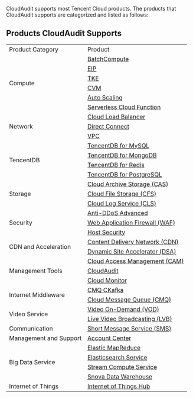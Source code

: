 CloudAudit supports most Tencent Cloud products. The products that CloudAudit supports are categorized and listed as follows:

## Products CloudAudit Supports

<table>
   <tr>
      <td>Product Category</td>
      <td>Product</td>
   </tr>
   <tr>
      <td rowspan="13">Compute</td>
       <td><a href="https://cloud.tencent.com/document/product/599">BatchCompute</a></td>
   </tr>
   <tr>
       
   </tr>
   <tr>
       
   </tr>
   <tr>
      
   </tr>
   <tr>
       
   </tr>
   <tr>
       <td><a href="https://cloud.tencent.com/document/product/386/7144">EIP</a></td>
   </tr>
   <tr>
       <td><a href="https://cloud.tencent.com/document/product/457">TKE</a></td>
   </tr>
   <tr>
      
   </tr>
   <tr>
       
   </tr>
   <tr>
       <td><a href="#cvm">CVM</a></td>
   </tr>
   <tr>
      
   </tr>
   <tr>
       <td><a href="https://cloud.tencent.com/document/product/377">Auto Scaling</a></td>
   </tr>
   <tr>
       <td><a href="https://cloud.tencent.com/document/product/583">Serverless Cloud Function</a></td>
   </tr>
   <tr>
      <td rowspan="3">Network</td>
       <td><a href="https://cloud.tencent.com/document/product/214">Cloud Load Balancer</a></td>
   </tr>
   <tr>
       <td><a href="https://cloud.tencent.com/document/product/214">Direct Connect</a></td>
   </tr>
   <tr>
       <td><a href="https://cloud.tencent.com/document/product/215">VPC</a></td>
   </tr>
   
   <tr>
      <td rowspan="9">TencentDB</td>
       <td><a href="https://cloud.tencent.com/document/product/236">TencentDB for MySQL</a></td>
   </tr>
   <tr>
       
   </tr>
   <tr>
       
   </tr>
   <tr>
       
   </tr>
   <tr>
       
   </tr>
   <tr>
       <td><a href="https://cloud.tencent.com/document/product/240">TencentDB for MongoDB</a></td>
   </tr>
   <tr>
       <td><a href="https://cloud.tencent.com/document/product/239">TencentDB for Redis</a></td>
   </tr>
   <tr>
       
   </tr>
   <tr>
       <td><a href="https://cloud.tencent.com/document/product/409/4989">TencentDB for PostgreSQL</a></td>
   </tr>
   <tr>
      <td rowspan="4">Storage</td>
       <td><a href="https://cloud.tencent.com/document/product/572">Cloud Archive Storage (CAS)</a></td>
   </tr>
   <tr>
       <td><a href="https://cloud.tencent.com/document/product/582">Cloud File Storage (CFS)</a></td>
   </tr>
   <tr>
       <td><a href="https://cloud.tencent.com/document/product/614">Cloud Log Service (CLS)</a></td>
   </tr>
   <tr>
       
   </tr>
   <tr>
      <td rowspan="6">Security</td>
       <td><a href="https://cloud.tencent.com/document/product/297/15411">Anti-DDoS Advanced</a></td>
   </tr>
   <tr>
       
   </tr>
   <tr>
       
   </tr>
   <tr>
       <td><a href="https://cloud.tencent.com/document/product/627">Web Application Firewall (WAF)</a></td>
   </tr>
   <tr>
       <td><a href="https://cloud.tencent.com/document/product/296">Host Security</a></td>
   </tr>
   <tr>
      
   </tr>
   <tr>
      <td rowspan="2">CDN and Acceleration</td>
      <td><a href="https://cloud.tencent.com/document/product/228">Content Delivery Network (CDN)</a></td>
   </tr>
   <tr>
       <td><a href="https://cloud.tencent.com/document/product/570">Dynamic Site Accelerator (DSA)</a></td>
   </tr>
   <tr>
      <td rowspan="6">Management Tools</td>
       <td><a href="#cam">Cloud Access Management (CAM)</a></td>
   </tr>
   <tr>
       <td><a href="#cloudaudit">CloudAudit</a></td>
   </tr>
   <tr>
       
   </tr>
   <tr>
       <td><a href="https://cloud.tencent.com/document/product/248">Cloud Monitor</a></td>
   </tr>
   <tr>
       
   </tr>
   <tr>
       
   </tr>
   <tr>
      <td rowspan="4">Internet Middleware</td>
      
   </tr>
   <tr>
       <td><a href="https://cloud.tencent.com/document/product/597">CMQ CKafka</a></td>
   </tr>
   <tr>
       <td><a href="https://cloud.tencent.com/document/product/406">Cloud Message Queue (CMQ)</a></td>
   </tr>
   <tr>
       
   </tr>
   
   <tr>
      <td rowspan="4">Video Service</td>
       <td><a href="https://cloud.tencent.com/document/product/266">Video On-Demand (VOD)</a></td>
   </tr>
   <tr>
       
   </tr>
   <tr>
       <td><a href="https://cloud.tencent.com/document/product/267">Live Video Broadcasting (LVB)</a></td>
   </tr>
   <tr>
      
   </tr>
   <tr>
      <td rowspan="3">Communication</td>
       
   </tr>
   <tr>
       <td><a href="https://console.cloud.tencent.com/sms">Short Message Service (SMS)</a></td>
   </tr>
   <tr>
       
   </tr>
   <tr>
      <td>Management and Support</td>
       <td><a href="https://console.cloud.tencent.com/developer">Account Center</a></td>
   </tr>
   
   
   <tr>
      <td rowspan="5">Big Data Service</td>
       <td><a href="https://cloud.tencent.com/document/product/589">Elastic MapReduce</a></td>
   </tr>
   <tr>
       <td><a href="https://cloud.tencent.com/document/product/845">Elasticsearch Service</a></td>
   </tr>
   <tr>
       <td><a href="https://cloud.tencent.com/document/product/849">Stream Compute Service</a></td>
   </tr>
   <tr>
       <td><a href="https://cloud.tencent.com/document/product/878">Snova Data Warehouse</a></td>
   </tr>
   <tr>
       
   </tr>
   <tr>
      <td rowspan="2">Internet of Things</td>
  
   </tr>
   <tr>
       <td><a href="https://console.cloud.tencent.com/iotcloud">Internet of Things Hub</a></td>
   </tr>
</table>


